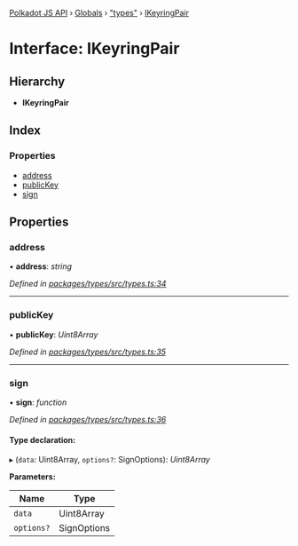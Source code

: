 [Polkadot JS API](../README.md) › [Globals](../globals.md) › ["types"](../modules/_types_.md) › [IKeyringPair](_types_.ikeyringpair.md)

# Interface: IKeyringPair

## Hierarchy

* **IKeyringPair**

## Index

### Properties

* [address](_types_.ikeyringpair.md#address)
* [publicKey](_types_.ikeyringpair.md#publickey)
* [sign](_types_.ikeyringpair.md#sign)

## Properties

###  address

• **address**: *string*

*Defined in [packages/types/src/types.ts:34](https://github.com/polkadot-js/api/blob/bd2e690261/packages/types/src/types.ts#L34)*

___

###  publicKey

• **publicKey**: *Uint8Array*

*Defined in [packages/types/src/types.ts:35](https://github.com/polkadot-js/api/blob/bd2e690261/packages/types/src/types.ts#L35)*

___

###  sign

• **sign**: *function*

*Defined in [packages/types/src/types.ts:36](https://github.com/polkadot-js/api/blob/bd2e690261/packages/types/src/types.ts#L36)*

#### Type declaration:

▸ (`data`: Uint8Array, `options?`: SignOptions): *Uint8Array*

**Parameters:**

Name | Type |
------ | ------ |
`data` | Uint8Array |
`options?` | SignOptions |
